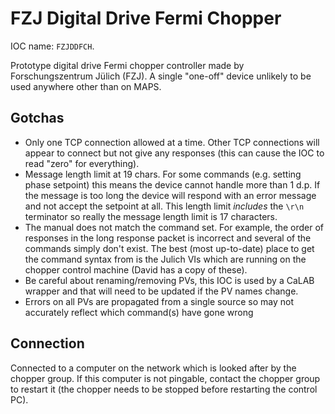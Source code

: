 # FZJ Digital Drive Fermi Chopper

IOC name: `FZJDDFCH`.

Prototype digital drive Fermi chopper controller made by Forschungszentrum Jülich (FZJ).  A single "one-off" device unlikely to be used anywhere other than on MAPS.

## Gotchas
- Only one TCP connection allowed at a time. Other TCP connections will appear to connect but not give any responses (this can cause the IOC to read "zero" for everything).
- Message length limit at 19 chars. For some commands (e.g. setting phase setpoint) this means the device cannot handle more than 1 d.p. If the message is too long the device will respond with an error message and not accept the setpoint at all. This length limit *includes* the `\r\n` terminator so really the message length limit is 17 characters.
- The manual does not match the command set. For example, the order of responses in the long response packet is incorrect and several of the commands simply don't exist. The best (most up-to-date) place to get the command syntax from is the Julich VIs which are running on the chopper control machine (David has a copy of these).
- Be careful about renaming/removing PVs, this IOC is used by a CaLAB wrapper and that will need to be updated if the PV names change.
- Errors on all PVs are propagated from a single source so may not accurately reflect which command(s) have gone wrong

## Connection

Connected to a computer on the network which is looked after by the chopper group. If this computer is not pingable, contact the chopper group to restart it (the chopper needs to be stopped before restarting the control PC).